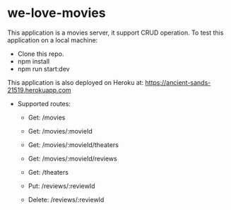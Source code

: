 # we-love-movies
This application is a movies server, it support CRUD operation. To test this application on a local machine:
  - Clone this repo.
  - npm install
  - npm run start:dev
  
This application is also deployed on Heroku at: https://ancient-sands-21519.herokuapp.com
- Supported routes:
  - Get: /movies
  - Get: /movies/:movieId
  - Get: /movies/:movieId/theaters
  - Get: /movies/:movieId/reviews
  
  - Get: /theaters
  - Put: /reviews/:reviewId
  - Delete: /reviews/:reviewId
